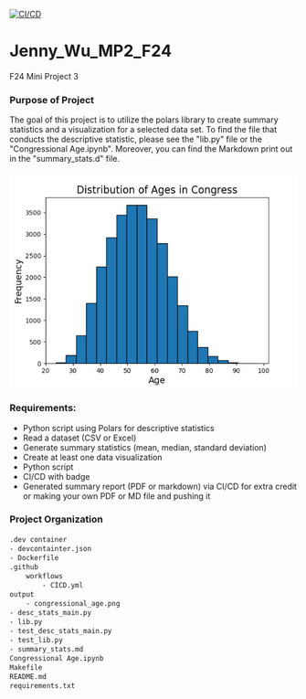 [![CI/CD](https://github.com/nogibjj/Jenny_Wu_F24_MP3/actions/workflows/CICD.yml/badge.svg)](https://github.com/nogibjj/Jenny_Wu_F24_MP3/actions/workflows/CICD.yml)

# Jenny_Wu_MP2_F24
F24 Mini Project 3

### Purpose of Project
The goal of this project is to utilize the polars library to create summary statistics and a visualization for a selected data set. To find the file that conducts the descriptive statistic, please see the "lib.py" file or the "Congressional Age.ipynb". Moreover, you can find the Markdown print out in the "summary_stats.d" file. 

![alt text](output/congressional_age.png)

### Requirements:
 - Python script using Polars for descriptive statistics
 - Read a dataset (CSV or Excel)
 - Generate summary statistics (mean, median, standard deviation)
 - Create at least one data visualization
 - Python script
 - CI/CD with badge
 - Generated summary report (PDF or markdown) via CI/CD for extra credit or making your own PDF or MD file and pushing it

 ### Project Organization 
    .dev container
    - devcontainter.json
    - Dockerfile
    .github 
        workflows
            - CICD.yml
    output
        - congressional_age.png
    - desc_stats_main.py
    - lib.py
    - test_desc_stats_main.py
    - test_lib.py
    - summary_stats.md
    Congressional Age.ipynb
    Makefile
    README.md
    requirements.txt